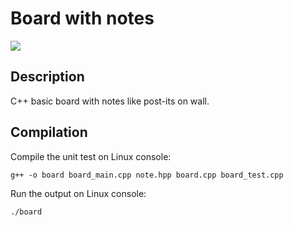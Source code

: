 # Board with notes
![](https://www.post-it.com/wps/wcm/connect/48f92bbc-574b-441c-85c4-29635b3f0797/2-1-56-storyboarding_rG-57_Columns-290-1-storyboarding-tile.jpg?MOD=AJPERES&CACHEID=ROOTWORKSPACE-48f92bbc-574b-441c-85c4-29635b3f0797-ma.AESq)

## Description
C++ basic board with notes like post-its on wall.

## Compilation
Compile the unit test on Linux console:

`g++ -o board board_main.cpp note.hpp board.cpp board_test.cpp`

Run the output on Linux console:

`./board`
